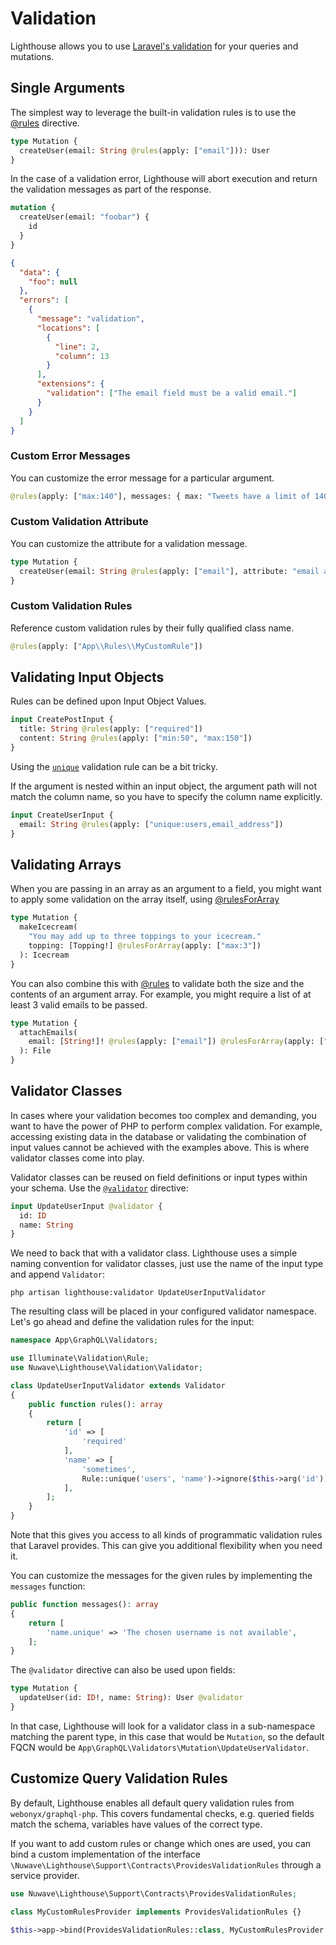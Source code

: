# Validation

Lighthouse allows you to use [Laravel's validation](https://laravel.com/docs/validation) for your
queries and mutations.

## Single Arguments

The simplest way to leverage the built-in validation rules is to use the
[@rules](../api-reference/directives.md#rules) directive.

```graphql
type Mutation {
  createUser(email: String @rules(apply: ["email"])): User
}
```

In the case of a validation error, Lighthouse will abort execution and return the validation messages
as part of the response.

```graphql
mutation {
  createUser(email: "foobar") {
    id
  }
}
```

```json
{
  "data": {
    "foo": null
  },
  "errors": [
    {
      "message": "validation",
      "locations": [
        {
          "line": 2,
          "column": 13
        }
      ],
      "extensions": {
        "validation": ["The email field must be a valid email."]
      }
    }
  ]
}
```

### Custom Error Messages

You can customize the error message for a particular argument.

```graphql
@rules(apply: ["max:140"], messages: { max: "Tweets have a limit of 140 characters"})
```

### Custom Validation Attribute

You can customize the attribute for a validation message.

```graphql
type Mutation {
  createUser(email: String @rules(apply: ["email"], attribute: "email address")): User
}
```

### Custom Validation Rules

Reference custom validation rules by their fully qualified class name.

```graphql
@rules(apply: ["App\\Rules\\MyCustomRule"])
```

## Validating Input Objects

Rules can be defined upon Input Object Values.

```graphql
input CreatePostInput {
  title: String @rules(apply: ["required"])
  content: String @rules(apply: ["min:50", "max:150"])
}
```

Using the [`unique`](https://laravel.com/docs/validation#rule-unique)
validation rule can be a bit tricky.

If the argument is nested within an input object, the argument path will not
match the column name, so you have to specify the column name explicitly.

```graphql
input CreateUserInput {
  email: String @rules(apply: ["unique:users,email_address"])
}
```

## Validating Arrays

When you are passing in an array as an argument to a field, you might
want to apply some validation on the array itself, using [@rulesForArray](../api-reference/directives.md#rulesforarray)

```graphql
type Mutation {
  makeIcecream(
    "You may add up to three toppings to your icecream."
    topping: [Topping!] @rulesForArray(apply: ["max:3"])
  ): Icecream
}
```

You can also combine this with [@rules](../api-reference/directives.md#rules) to validate
both the size and the contents of an argument array.
For example, you might require a list of at least 3 valid emails to be passed.

```graphql
type Mutation {
  attachEmails(
    email: [String!]! @rules(apply: ["email"]) @rulesForArray(apply: ["min:3"])
  ): File
}
```

## Validator Classes

In cases where your validation becomes too complex and demanding, you want to have the power of PHP to perform
complex validation. For example, accessing existing data in the database or validating the combination of input
values cannot be achieved with the examples above. This is where validator classes come into play.

Validator classes can be reused on field definitions or input types within your schema.
Use the [`@validator`](../api-reference/directives.md#validator) directive:

```graphql
input UpdateUserInput @validator {
  id: ID
  name: String
}
```

We need to back that with a validator class. Lighthouse uses a simple naming convention for validator classes,
just use the name of the input type and append `Validator`:

    php artisan lighthouse:validator UpdateUserInputValidator

The resulting class will be placed in your configured validator namespace. Let's go ahead
and define the validation rules for the input:

```php
namespace App\GraphQL\Validators;

use Illuminate\Validation\Rule;
use Nuwave\Lighthouse\Validation\Validator;

class UpdateUserInputValidator extends Validator
{
    public function rules(): array
    {
        return [
            'id' => [
                'required'
            ],
            'name' => [
                'sometimes',
                Rule::unique('users', 'name')->ignore($this->arg('id'), 'id'),
            ],
        ];
    }
}
```

Note that this gives you access to all kinds of programmatic validation rules that Laravel
provides. This can give you additional flexibility when you need it.

You can customize the messages for the given rules by implementing the `messages` function:

```php
public function messages(): array
{
    return [
        'name.unique' => 'The chosen username is not available',
    ];
}
```

The `@validator` directive can also be used upon fields:

```graphql
type Mutation {
  updateUser(id: ID!, name: String): User @validator
}
```

In that case, Lighthouse will look for a validator class in a sub-namespace matching the parent type, in this case
that would be `Mutation`, so the default FQCN would be `App\GraphQL\Validators\Mutation\UpdateUserValidator`.

## Customize Query Validation Rules

By default, Lighthouse enables all default query validation rules from `webonyx/graphql-php`.
This covers fundamental checks, e.g. queried fields match the schema, variables have values of the correct type.

If you want to add custom rules or change which ones are used, you can bind a custom implementation
of the interface `\Nuwave\Lighthouse\Support\Contracts\ProvidesValidationRules` through a service provider.

```php
use Nuwave\Lighthouse\Support\Contracts\ProvidesValidationRules;

class MyCustomRulesProvider implements ProvidesValidationRules {}

$this->app->bind(ProvidesValidationRules::class, MyCustomRulesProvider::class);
```

